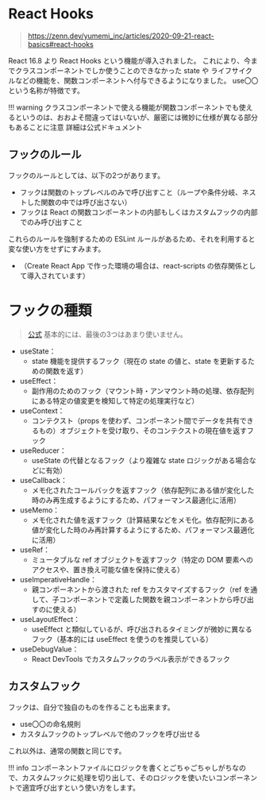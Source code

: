 
# React Hooks
>https://zenn.dev/yumemi_inc/articles/2020-09-21-react-basics#react-hooks

React 16.8 より React Hooks という機能が導入されました。
これにより、今までクラスコンポーネントでしか使うことのできなかった state や ライフサイクルなどの機能を、関数コンポーネントへ付与できるようになりました。
use〇〇という名称が特徴です。

!!! warning クラスコンポーネントで使える機能が関数コンポーネントでも使えるというのは、おおよそ間違ってはいないが、厳密には微妙に仕様が異なる部分もあることに注意
    詳細は公式ドキュメント

## フックのルール
フックのルールとしては、以下の2つがあります。
- フックは関数のトップレベルのみで呼び出すこと（ループや条件分岐、ネストした関数の中では呼び出さない）
- フックは React の関数コンポーネントの内部もしくはカスタムフックの内部でのみ呼び出すこと

これらのルールを強制するための ESLint ルールがあるため、それを利用すると変な使い方をせずにすみます。
- （Create React App で作った環境の場合は、react-scripts の依存関係として導入されています）

# フックの種類
>[公式](https://ja.reactjs.org/docs/hooks-reference.html)
基本的には、最後の3つはあまり使いません。
- useState：
  - state 機能を提供するフック（現在の state の値と、state を更新するための関数を返す）
- useEffect：
  - 副作用のためのフック（マウント時・アンマウント時の処理、依存配列にある特定の値変更を検知して特定の処理実行など）
- useContext：
  - コンテクスト（props を使わず、コンポーネント間でデータを共有できるもの）オブジェクトを受け取り、そのコンテクストの現在値を返すフック
- useReducer：
  - useState の代替となるフック（より複雑な state ロジックがある場合などに有効）
- useCallback：
  - メモ化されたコールバックを返すフック（依存配列にある値が変化した時のみ再生成するようにするため、パフォーマンス最適化に活用）
- useMemo：
  - メモ化された値を返すフック（計算結果などをメモ化。依存配列にある値が変化した時のみ再計算するようにするため、パフォーマンス最適化に活用）
- useRef：
  - ミュータブルな ref オブジェクトを返すフック（特定の DOM 要素へのアクセスや、置き換え可能な値を保持に使える）
- useImperativeHandle：
  - 親コンポーネントから渡された ref をカスタマイズするフック（ref を通して、子コンポーネントで定義した関数を親コンポーネントから呼び出すのに使える）
- useLayoutEffect：
  - useEffect と類似しているが、呼び出されるタイミングが微妙に異なるフック（基本的には useEffect を使うのを推奨している）
- useDebugValue：
  - React DevTools でカスタムフックのラベル表示ができるフック

## カスタムフック
フックは、自分で独自のものを作ることも出来ます。
- use〇〇の命名規則
- カスタムフックのトップレベルで他のフックを呼び出せる

これ以外は、通常の関数と同じです。

!!! info コンポーネントファイルにロジックを書くとごちゃごちゃしがちなので、カスタムフックに処理を切り出して、そのロジックを使いたいコンポーネントで適宜呼び出すという使い方をします。



































